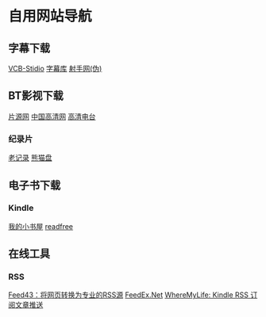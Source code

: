# 自用网站导航
## 字幕下载
[VCB-Stidio](http://bbs.vcb-s.com/forum-37-1.html) [字幕库](http://www.zimuku.la/)  [射手网(伪)](https://secure.assrt.net/)
## BT影视下载
[片源网](http://pianyuan.la/) [中国高清网](http://gaoqing.la/) [高清电台](https://gaoqing.fm/)
### 纪录片
[老记录](https://www.laojilu.com/) [熊猫盘](http://xiongmaopan.com/)
## 电子书下载
### Kindle
[我的小书屋](http://mebook.cc/) [readfree](https://readfree.me/)
## 在线工具
### RSS
[Feed43：将网页转换为专业的RSS源](https://feed43.com/) [FeedEx.Net](https://feedex.net/) [WhereMyLife: Kindle RSS 订阅文章推送](https://wheremylife.cn/) []()




